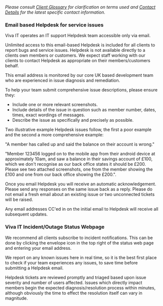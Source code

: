 *Please consult [Client Glossary](glossary.md) for clarification on terms used and [Contact Details](contact.md) for the latest specific contact information.*

### Email based Helpdesk for service issues

Viva IT operates an IT support Helpdesk team accessible only via email. 

Unlimited access to this email-based Helpdesk is included for all clients to report bugs and service issues. 
Helpdesk is not available directly to a clients own members or customers. We expect staff working with our clients to contact Helpdesk as appropriate on their members/customers behalf.

This email address is monitored by our core UK based development team who are experienced in issue diagnosis and remediation. 

To help your team submit comprehensive issue descriptions, please ensure they:

* Include one or more relevant screenshots.
* Include details of the issue in question such as member number, dates, times, exact wordings of messages.
* Describe the issue as specifically and precisely as possible.

Two illustrative example Helpdesk issues follow, the first a poor example and the second a more comprehensive example:

"A member has called up and said the balance on their account is wrong."

"Member 123456 logged on to the mobile app from their android device at approximately 10am, and saw a balance in their savings account of £100, which we don't recognise as our back office states it should be £200. Please see two attached screenshots, one from the member showing the £100 and one from our back office showing the £200.".

Once you email Helpdesk you will receive an automatic acknowledgement. Please send any responses on the same issue back as a reply.  Please do not email a fresh email about an existing issue or two unconnected tickets will be raised.

Any email addresses CC'ed in on the initial email to Helpdesk will receive all subsequent updates.

### Viva IT Incident/Outage Status Webpage

We recommend all clients subscribe to incident notifications. This can be done by clicking the envelope icon in the top right of the status web page and entering your email address.

We report on any known issues here in real time, so it is the best first place to check if your team experiences any issues, to save time before submitting a Helpdesk email.

Helpdesk tickets are reviewed promptly and triaged based upon issue severity and number of users affected. Issues which directly impact members begin the expected diagnosis/resolution process within minutes, although obviously the time to effect the resolution itself can vary in magnitude.
